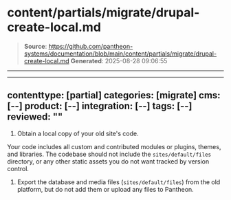 # content/partials/migrate/drupal-create-local.md

> **Source**: https://github.com/pantheon-systems/documentation/blob/main/content/partials/migrate/drupal-create-local.md
> **Generated**: 2025-08-28 09:06:55

---

---
contenttype: [partial]
categories: [migrate]
cms: [--]
product: [--]
integration: [--]
tags: [--]
reviewed: ""
---

1. Obtain a local copy of your old site's code.

  Your code includes all custom and contributed modules or plugins, themes, and libraries. The codebase should not include the `sites/default/files` directory, or any other static assets you do not want tracked by version control.

1. Export the database and media files (`sites/default/files`) from the old platform, but do not add them or upload any files to Pantheon.
